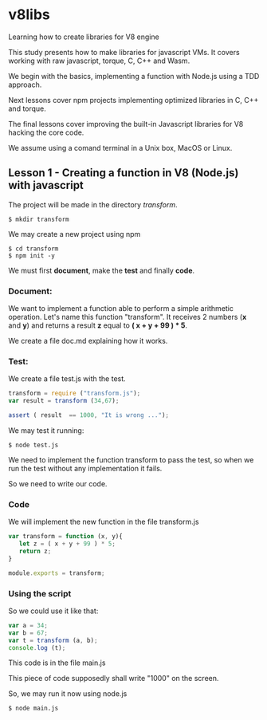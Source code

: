 # v8libs
Learning how to create libraries for V8 engine

This study presents how to make libraries for javascript VMs. It covers working with raw javascript, torque, C, C++ and Wasm. 

We begin with the basics, implementing a function with Node.js using a TDD approach.

Next lessons cover npm projects implementing optimized libraries in C, C++ and torque.

The final lessons cover improving the built-in Javascript libraries for V8 hacking the core code.

We assume using a comand terminal in a Unix box, MacOS or Linux.

## Lesson 1 - Creating a function in V8 (Node.js) with javascript

The project will be made in the directory _transform_.

```
$ mkdir transform
```

We may create a new project using npm

```
$ cd transform
$ npm init -y
```

We must first __document__, make the __test__ and finally __code__.

### Document:
We want to implement a function able to perform a simple arithmetic operation. 
Let's name this function "transform". It receives 2 numbers (__x__ and __y__) and returns a result __z__ equal to __( x + y + 99 ) * 5__.

We create a file doc.md explaining how it works.

### Test:

We create a file test.js with the test.

```javascript
transform = require ("transform.js");
var result = transform (34,67);

assert ( result  == 1000, "It is wrong ..."); 
```

We may test it running:

```
$ node test.js
```

We need to implement the function transform to pass the test, so when we run the test without any implementation it fails.

So we need to write our code.

### Code

We will implement the new function in the file transform.js

```javascript
var transform = function (x, y){
   let z = ( x + y + 99 ) * 5;
   return z;
}

module.exports = transform;
```

### Using the script

So we could use it like that:

```javascript
var a = 34;
var b = 67;
var t = transform (a, b);
console.log (t);
```

This code is in the file main.js

This piece of code supposedly shall write "1000" on the screen.

So, we may run it now using node.js

```
$ node main.js
```



